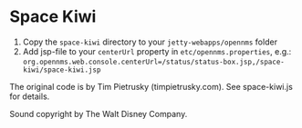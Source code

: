 # Space Kiwi

1. Copy the `space-kiwi` directory to your `jetty-webapps/opennms` folder 
2. Add jsp-file to your `centerUrl` property in `etc/opennms.properties`, e.g.: `org.opennms.web.console.centerUrl=/status/status-box.jsp,/space-kiwi/space-kiwi.jsp`

The original code is by Tim Pietrusky (timpietrusky.com). See space-kiwi.js for details.

Sound copyright by The Walt Disney Company.